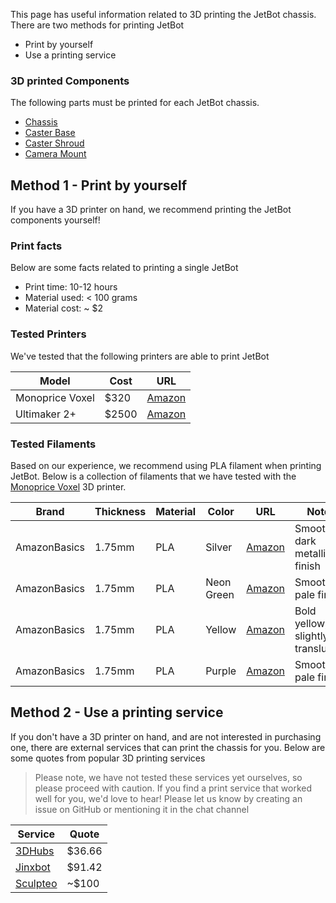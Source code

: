 This page has useful information related to 3D printing the JetBot chassis.  There are two methods for printing JetBot

* Print by yourself
* Use a printing service

### 3D printed Components

The following parts must be printed for each JetBot chassis.

* [Chassis](https://github.com/NVIDIA-AI-IOT-private/jetbot/blob/master/assets/chassis.stl)
* [Caster Base](https://github.com/NVIDIA-AI-IOT-private/jetbot/blob/master/assets/caster_base.stl)
* [Caster Shroud](https://github.com/NVIDIA-AI-IOT-private/jetbot/blob/master/assets/caster_shroud.stl)
* [Camera Mount](https://github.com/NVIDIA-AI-IOT-private/jetbot/blob/master/assets/camera_mount.stl)

## Method 1 - Print by yourself

If you have a 3D printer on hand, we recommend printing the JetBot components yourself!

### Print facts

Below are some facts related to printing a single JetBot

* Print time:  10-12 hours
* Material used:  < 100 grams
* Material cost:  ~ $2

### Tested Printers

We've tested that the following printers are able to print JetBot

| Model | Cost | URL |
|------------|------|---|
| Monoprice Voxel | $320 | [Amazon](https://amzn.to/2GbUJ5Q) |
| Ultimaker 2+ | $2500 | [Amazon](https://amzn.to/2t8UDU0) |

### Tested Filaments

Based on our experience, we recommend using PLA filament when printing JetBot.  Below is a collection
of filaments that we have tested with the [Monoprice Voxel](https://amzn.to/2GbUJ5Q) 3D printer.

| Brand | Thickness | Material | Color | URL | Notes |
|-------|-----------|----------|-------|-----|-------|
| AmazonBasics | 1.75mm | PLA | Silver | [Amazon](https://amzn.to/2BkrKZP) | Smooth, dark metallic finish |
| AmazonBasics | 1.75mm | PLA | Neon Green | [Amazon](https://amzn.to/2HPg1YR) | Smooth, pale finish|
| AmazonBasics | 1.75mm | PLA | Yellow | [Amazon](#) | Bold yellow, slightly translucent |
| AmazonBasics | 1.75mm | PLA | Purple | [Amazon](#) | Smooth, pale finish |

## Method 2 - Use a printing service

If you don't have a 3D printer on hand, and are not interested in purchasing one, there are external services
that can print the chassis for you.  Below are some quotes from popular 3D printing services

> Please note, we have not tested these services yet ourselves, so please proceed with caution.  If you
> find a print service that worked well for you, we'd love to hear!  Please let us know by creating
> an issue on GitHub or mentioning it in the chat channel

| Service | Quote |
|---------|--------|
| [3DHubs](https://www.3dhubs.com/) | $36.66 |
| [Jinxbot](https://jinxbot.com/) | $91.42 |
| [Sculpteo](https://www.sculpteo.com/) | ~$100 |